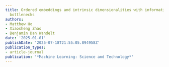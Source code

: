 ```yaml
---
title: Ordered embeddings and intrinsic dimensionalities with information-ordered
  bottlenecks
authors:
- Matthew Ho
- Xiaosheng Zhao
- Benjamin Dan Wandelt
date: '2025-01-01'
publishDate: '2025-07-18T21:55:05.894958Z'
publication_types:
- article-journal
publication: '*Machine Learning: Science and Technology*'
---
```

